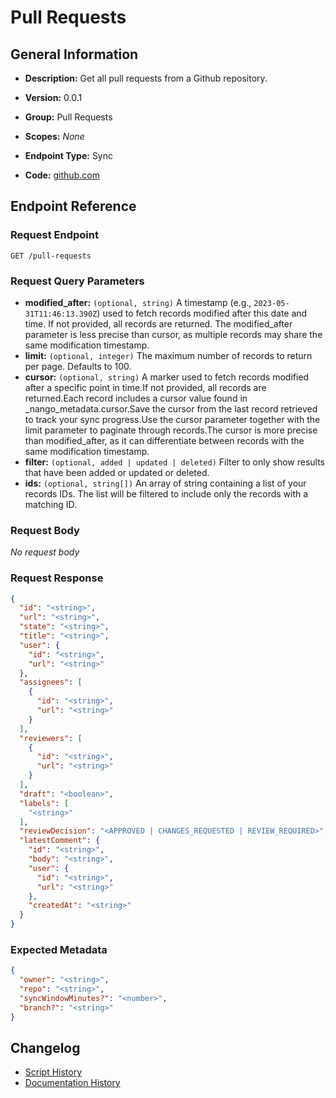 <!-- BEGIN GENERATED CONTENT -->
# Pull Requests

## General Information

- **Description:** Get all pull requests from a Github repository.

- **Version:** 0.0.1
- **Group:** Pull Requests
- **Scopes:** _None_
- **Endpoint Type:** Sync
- **Code:** [github.com](https://github.com/NangoHQ/integration-templates/tree/main/integrations/github-app/syncs/pull-requests.ts)


## Endpoint Reference

### Request Endpoint

`GET /pull-requests`

### Request Query Parameters

- **modified_after:** `(optional, string)` A timestamp (e.g., `2023-05-31T11:46:13.390Z`) used to fetch records modified after this date and time. If not provided, all records are returned. The modified_after parameter is less precise than cursor, as multiple records may share the same modification timestamp.
- **limit:** `(optional, integer)` The maximum number of records to return per page. Defaults to 100.
- **cursor:** `(optional, string)` A marker used to fetch records modified after a specific point in time.If not provided, all records are returned.Each record includes a cursor value found in _nango_metadata.cursor.Save the cursor from the last record retrieved to track your sync progress.Use the cursor parameter together with the limit parameter to paginate through records.The cursor is more precise than modified_after, as it can differentiate between records with the same modification timestamp.
- **filter:** `(optional, added | updated | deleted)` Filter to only show results that have been added or updated or deleted.
- **ids:** `(optional, string[])` An array of string containing a list of your records IDs. The list will be filtered to include only the records with a matching ID.

### Request Body

_No request body_

### Request Response

```json
{
  "id": "<string>",
  "url": "<string>",
  "state": "<string>",
  "title": "<string>",
  "user": {
    "id": "<string>",
    "url": "<string>"
  },
  "assignees": [
    {
      "id": "<string>",
      "url": "<string>"
    }
  ],
  "reviewers": [
    {
      "id": "<string>",
      "url": "<string>"
    }
  ],
  "draft": "<boolean>",
  "labels": [
    "<string>"
  ],
  "reviewDecision": "<APPROVED | CHANGES_REQUESTED | REVIEW_REQUIRED>",
  "latestComment": {
    "id": "<string>",
    "body": "<string>",
    "user": {
      "id": "<string>",
      "url": "<string>"
    },
    "createdAt": "<string>"
  }
}
```

### Expected Metadata

```json
{
  "owner": "<string>",
  "repo": "<string>",
  "syncWindowMinutes?": "<number>",
  "branch?": "<string>"
}
```

## Changelog

- [Script History](https://github.com/NangoHQ/integration-templates/commits/main/integrations/github-app/syncs/pull-requests.ts)
- [Documentation History](https://github.com/NangoHQ/integration-templates/commits/main/integrations/github-app/syncs/pull-requests.md)

<!-- END  GENERATED CONTENT -->


